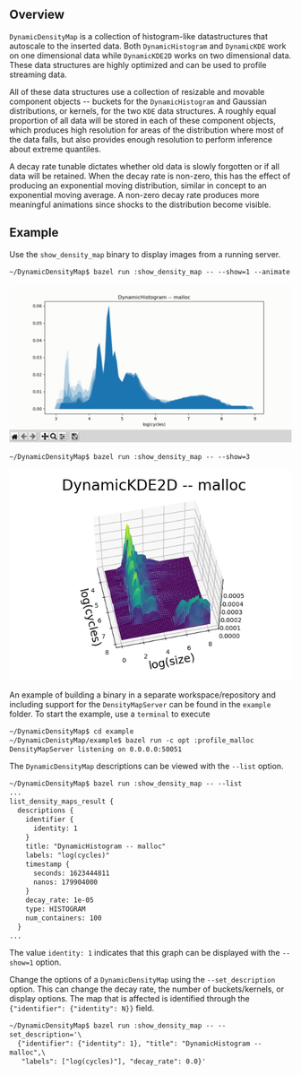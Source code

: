 Overview
--------

`DynamicDensityMap` is a collection of histogram-like datastructures that
autoscale to the inserted data. Both `DynamicHistogram` and `DynamicKDE` work
on one dimensional data while `DynamicKDE2D` works on two dimensional data.
These data structures are highly optimized and can be used to profile streaming
data.

All of these data structures use a collection of resizable and movable
component objects -- buckets for the `DynamicHistogram` and Gaussian
distributions, or kernels, for the two `KDE` data structures. A roughly equal
proportion of all data will be stored in each of these component objects, which
produces high resolution for areas of the distribution where most of the data
falls, but also provides enough resolution to perform inference about extreme
quantiles.

A decay rate tunable dictates whether old data is slowly forgotten or if all
data will be retained. When the decay rate is non-zero, this has the effect
of producing an exponential moving distribution, similar in concept to an
exponential moving average. A non-zero decay rate produces more meaningful
animations since shocks to the distribution become visible.

Example
-------

Use the `show_density_map` binary to display images from a running server.

```console
~/DynamicDensityMap$ bazel run :show_density_map -- --show=1 --animate
```

![DynamicHistogram Animation Example](https://github.com/Big-Theta/DynamicDensityMap/blob/master/example/animated_hist.gif)

```console
~/DynamicDensityMap$ bazel run :show_density_map -- --show=3
```

![DynamicKDE2D Example](https://github.com/Big-Theta/DynamicDensityMap/blob/master/example/DynamicKDE2D.png)

An example of building a binary in a separate workspace/repository and
including support for the `DensityMapServer` can be found in the `example`
folder. To start the example, use a `terminal` to execute

```console
~/DynamicDensityMap$ cd example
~/DynamicDenistyMap/example$ bazel run -c opt :profile_malloc
DensityMapServer listening on 0.0.0.0:50051
```

The `DynamicDensityMap` descriptions can be viewed with the `--list` option.

```console
~/DynamicDensityMap$ bazel run :show_density_map -- --list
...
list_density_maps_result {
  descriptions {
    identifier {
      identity: 1
    }
    title: "DynamicHistogram -- malloc"
    labels: "log(cycles)"
    timestamp {
      seconds: 1623444811
      nanos: 179904000
    }
    decay_rate: 1e-05
    type: HISTOGRAM
    num_containers: 100
  }
...
```

The value `identity: 1` indicates that this graph can be displayed with the
`--show=1` option.

Change the options of a `DynamicDensityMap` using the `--set_description`
option. This can change the decay rate, the number of buckets/kernels, or
display options. The map that is affected is identified through the
`{"identifier": {"identity": N}}` field.

```console
~/DynamicDensityMap$ bazel run :show_density_map -- --set_description='\
  {"identifier": {"identity": 1}, "title": "DynamicHistogram -- malloc",\
   "labels": ["log(cycles)"], "decay_rate": 0.0}'
```
